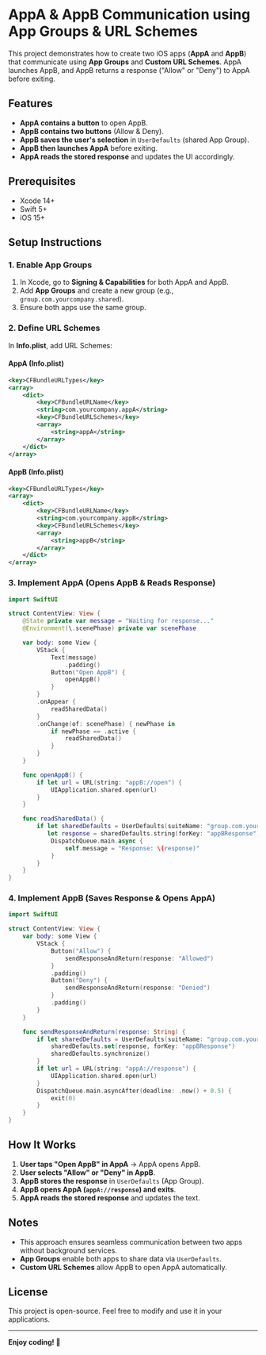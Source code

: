 # AppA & AppB Communication using App Groups & URL Schemes

This project demonstrates how to create two iOS apps (**AppA** and **AppB**) that communicate using **App Groups** and **Custom URL Schemes**. AppA launches AppB, and AppB returns a response ("Allow" or "Deny") to AppA before exiting.

## Features
- **AppA contains a button** to open AppB.
- **AppB contains two buttons** (Allow & Deny).
- **AppB saves the user's selection** in `UserDefaults` (shared App Group).
- **AppB then launches AppA** before exiting.
- **AppA reads the stored response** and updates the UI accordingly.

## Prerequisites
- Xcode 14+
- Swift 5+
- iOS 15+

## Setup Instructions

### 1. Enable App Groups
1. In Xcode, go to **Signing & Capabilities** for both AppA and AppB.
2. Add **App Groups** and create a new group (e.g., `group.com.yourcompany.shared`).
3. Ensure both apps use the same group.

### 2. Define URL Schemes
In **Info.plist**, add URL Schemes:
#### **AppA (Info.plist)**
```xml
<key>CFBundleURLTypes</key>
<array>
    <dict>
        <key>CFBundleURLName</key>
        <string>com.yourcompany.appA</string>
        <key>CFBundleURLSchemes</key>
        <array>
            <string>appA</string>
        </array>
    </dict>
</array>
```
#### **AppB (Info.plist)**
```xml
<key>CFBundleURLTypes</key>
<array>
    <dict>
        <key>CFBundleURLName</key>
        <string>com.yourcompany.appB</string>
        <key>CFBundleURLSchemes</key>
        <array>
            <string>appB</string>
        </array>
    </dict>
</array>
```

### 3. Implement AppA (Opens AppB & Reads Response)
```swift
import SwiftUI

struct ContentView: View {
    @State private var message = "Waiting for response..."
    @Environment(\.scenePhase) private var scenePhase

    var body: some View {
        VStack {
            Text(message)
                .padding()
            Button("Open AppB") {
                openAppB()
            }
        }
        .onAppear {
            readSharedData()
        }
        .onChange(of: scenePhase) { newPhase in
            if newPhase == .active {
                readSharedData()
            }
        }
    }

    func openAppB() {
        if let url = URL(string: "appB://open") {
            UIApplication.shared.open(url)
        }
    }

    func readSharedData() {
        if let sharedDefaults = UserDefaults(suiteName: "group.com.yourcompany.shared"),
           let response = sharedDefaults.string(forKey: "appBResponse") {
            DispatchQueue.main.async {
                self.message = "Response: \(response)"
            }
        }
    }
}
```

### 4. Implement AppB (Saves Response & Opens AppA)
```swift
import SwiftUI

struct ContentView: View {
    var body: some View {
        VStack {
            Button("Allow") {
                sendResponseAndReturn(response: "Allowed")
            }
            .padding()
            Button("Deny") {
                sendResponseAndReturn(response: "Denied")
            }
            .padding()
        }
    }

    func sendResponseAndReturn(response: String) {
        if let sharedDefaults = UserDefaults(suiteName: "group.com.yourcompany.shared") {
            sharedDefaults.set(response, forKey: "appBResponse")
            sharedDefaults.synchronize()
        }
        if let url = URL(string: "appA://response") {
            UIApplication.shared.open(url)
        }
        DispatchQueue.main.asyncAfter(deadline: .now() + 0.5) {
            exit(0)
        }
    }
}
```

## How It Works
1. **User taps "Open AppB" in AppA** → AppA opens AppB.
2. **User selects "Allow" or "Deny" in AppB**.
3. **AppB stores the response** in `UserDefaults` (App Group).
4. **AppB opens AppA (`appA://response`) and exits**.
5. **AppA reads the stored response** and updates the text.

## Notes
- This approach ensures seamless communication between two apps without background services.
- **App Groups** enable both apps to share data via `UserDefaults`.
- **Custom URL Schemes** allow AppB to open AppA automatically.

## License
This project is open-source. Feel free to modify and use it in your applications.

---
**Enjoy coding! 🚀**

